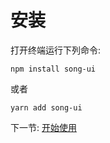 
# 安装
打开终端运行下列命令:  
 
`npm install song-ui`
   
或者
   
`yarn add song-ui`
   

下一节: [开始使用](#/doc/get-started)
